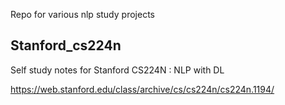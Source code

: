 Repo for various nlp study projects

## Stanford_cs224n
Self study notes for Stanford CS224N : NLP with DL

https://web.stanford.edu/class/archive/cs/cs224n/cs224n.1194/
